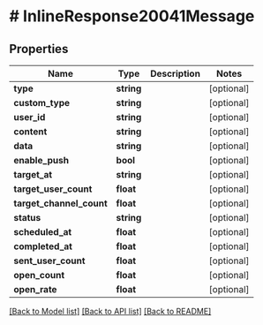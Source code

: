 # # InlineResponse20041Message

## Properties

Name | Type | Description | Notes
------------ | ------------- | ------------- | -------------
**type** | **string** |  | [optional]
**custom_type** | **string** |  | [optional]
**user_id** | **string** |  | [optional]
**content** | **string** |  | [optional]
**data** | **string** |  | [optional]
**enable_push** | **bool** |  | [optional]
**target_at** | **string** |  | [optional]
**target_user_count** | **float** |  | [optional]
**target_channel_count** | **float** |  | [optional]
**status** | **string** |  | [optional]
**scheduled_at** | **float** |  | [optional]
**completed_at** | **float** |  | [optional]
**sent_user_count** | **float** |  | [optional]
**open_count** | **float** |  | [optional]
**open_rate** | **float** |  | [optional]

[[Back to Model list]](../../README.md#models) [[Back to API list]](../../README.md#endpoints) [[Back to README]](../../README.md)

